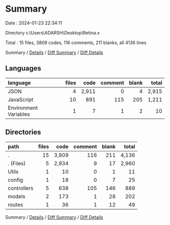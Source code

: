 # Summary

Date : 2024-01-23 22:34:11

Directory c:\\Users\\ADARSH\\Desktop\\Retina.x

Total : 15 files,  3809 codes, 116 comments, 211 blanks, all 4136 lines

Summary / [Details](details.md) / [Diff Summary](diff.md) / [Diff Details](diff-details.md)

## Languages
| language | files | code | comment | blank | total |
| :--- | ---: | ---: | ---: | ---: | ---: |
| JSON | 4 | 2,911 | 0 | 4 | 2,915 |
| JavaScript | 10 | 891 | 115 | 205 | 1,211 |
| Environment Variables | 1 | 7 | 1 | 2 | 10 |

## Directories
| path | files | code | comment | blank | total |
| :--- | ---: | ---: | ---: | ---: | ---: |
| . | 15 | 3,809 | 116 | 211 | 4,136 |
| . (Files) | 5 | 2,934 | 9 | 17 | 2,960 |
| Utils | 1 | 10 | 0 | 1 | 11 |
| config | 1 | 18 | 0 | 7 | 25 |
| controllers | 5 | 638 | 105 | 146 | 889 |
| models | 2 | 173 | 1 | 28 | 202 |
| routes | 1 | 36 | 1 | 12 | 49 |

Summary / [Details](details.md) / [Diff Summary](diff.md) / [Diff Details](diff-details.md)